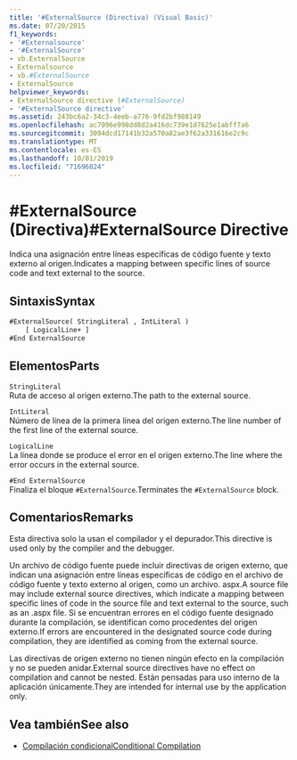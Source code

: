 ```yaml
---
title: '#ExternalSource (Directiva) (Visual Basic)'
ms.date: 07/20/2015
f1_keywords:
- '#Externalsource'
- '#ExternalSource'
- vb.ExternalSource
- Externalsource
- vb.#ExternalSource
- ExternalSource
helpviewer_keywords:
- ExternalSource directive (#ExternalSource)
- '#ExternalSource directive'
ms.assetid: 243bc6a2-34c3-4eeb-a776-9fd2bf988149
ms.openlocfilehash: ac7096e998dd8d2a416dc739e1d7625e1abff7a6
ms.sourcegitcommit: 3094dcd17141b32a570a82ae3f62a331616e2c9c
ms.translationtype: MT
ms.contentlocale: es-ES
ms.lasthandoff: 10/01/2019
ms.locfileid: "71696824"
---
```

# <a name="externalsource-directive"></a><span data-ttu-id="250b2-102">#ExternalSource (Directiva)</span><span class="sxs-lookup"><span data-stu-id="250b2-102">#ExternalSource Directive</span></span>
<span data-ttu-id="250b2-103">Indica una asignación entre líneas específicas de código fuente y texto externo al origen.</span><span class="sxs-lookup"><span data-stu-id="250b2-103">Indicates a mapping between specific lines of source code and text external to the source.</span></span>  
  
## <a name="syntax"></a><span data-ttu-id="250b2-104">Sintaxis</span><span class="sxs-lookup"><span data-stu-id="250b2-104">Syntax</span></span>  
  
```vb  
#ExternalSource( StringLiteral , IntLiteral )  
    [ LogicalLine+ ]  
#End ExternalSource  
```  
  
## <a name="parts"></a><span data-ttu-id="250b2-105">Elementos</span><span class="sxs-lookup"><span data-stu-id="250b2-105">Parts</span></span>  
 `StringLiteral`  
 <span data-ttu-id="250b2-106">Ruta de acceso al origen externo.</span><span class="sxs-lookup"><span data-stu-id="250b2-106">The path to the external source.</span></span>  
  
 `IntLiteral`  
 <span data-ttu-id="250b2-107">Número de línea de la primera línea del origen externo.</span><span class="sxs-lookup"><span data-stu-id="250b2-107">The line number of the first line of the external source.</span></span>  
  
 `LogicalLine`  
 <span data-ttu-id="250b2-108">La línea donde se produce el error en el origen externo.</span><span class="sxs-lookup"><span data-stu-id="250b2-108">The line where the error occurs in the external source.</span></span>  
  
 `#End ExternalSource`  
 <span data-ttu-id="250b2-109">Finaliza el bloque `#ExternalSource`.</span><span class="sxs-lookup"><span data-stu-id="250b2-109">Terminates the `#ExternalSource` block.</span></span>  
  
## <a name="remarks"></a><span data-ttu-id="250b2-110">Comentarios</span><span class="sxs-lookup"><span data-stu-id="250b2-110">Remarks</span></span>  
 <span data-ttu-id="250b2-111">Esta directiva solo la usan el compilador y el depurador.</span><span class="sxs-lookup"><span data-stu-id="250b2-111">This directive is used only by the compiler and the debugger.</span></span>  
  
 <span data-ttu-id="250b2-112">Un archivo de código fuente puede incluir directivas de origen externo, que indican una asignación entre líneas específicas de código en el archivo de código fuente y texto externo al origen, como un archivo. aspx.</span><span class="sxs-lookup"><span data-stu-id="250b2-112">A source file may include external source directives, which indicate a mapping between specific lines of code in the source file and text external to the source, such as an .aspx file.</span></span> <span data-ttu-id="250b2-113">Si se encuentran errores en el código fuente designado durante la compilación, se identifican como procedentes del origen externo.</span><span class="sxs-lookup"><span data-stu-id="250b2-113">If errors are encountered in the designated source code during compilation, they are identified as coming from the external source.</span></span>  
  
 <span data-ttu-id="250b2-114">Las directivas de origen externo no tienen ningún efecto en la compilación y no se pueden anidar.</span><span class="sxs-lookup"><span data-stu-id="250b2-114">External source directives have no effect on compilation and cannot be nested.</span></span> <span data-ttu-id="250b2-115">Están pensadas para uso interno de la aplicación únicamente.</span><span class="sxs-lookup"><span data-stu-id="250b2-115">They are intended for internal use by the application only.</span></span>  
  
## <a name="see-also"></a><span data-ttu-id="250b2-116">Vea también</span><span class="sxs-lookup"><span data-stu-id="250b2-116">See also</span></span>

- [<span data-ttu-id="250b2-117">Compilación condicional</span><span class="sxs-lookup"><span data-stu-id="250b2-117">Conditional Compilation</span></span>](../../../visual-basic/programming-guide/program-structure/conditional-compilation.md)
